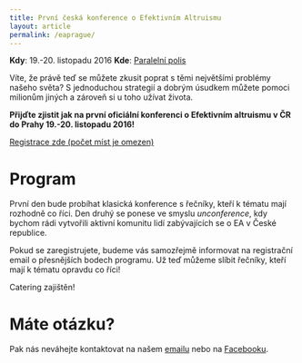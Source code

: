 ```yaml
---
title: První česká konference o Efektivním Altruismu
layout: article
permalink: /eaprague/
---
```

**Kdy**: 19.-20. listopadu 2016
**Kde**: [Paralelní polis](https://www.paralelnipolis.cz/)

Víte, že právě teď se můžete zkusit poprat s těmi největšími problémy našeho světa? S jednoduchou strategií a dobrým úsudkem můžete pomoci milionům jiných a zároveň si u toho užívat života. 

**Přijďte zjistit jak na první oficiální konferenci o Efektivním altruismu v ČR do Prahy 19.-20. listopadu 2016!** 

[Registrace zde (počet míst je omezen)](https://www.picatic.com/eaprague)

# Program

První den bude probíhat klasická konference s řečníky, kteří k tématu mají rozhodně co říci. Den druhý se ponese ve smyslu *unconference*, kdy bychom rádi vytvořili aktivní komunitu lidí zabývajících se o EA v České republice.

Pokud se zaregistrujete, budeme vás samozřejmě informovat na registrační email o přesnějších bodech programu. Už teď můžeme slíbit řečníky, kteří mají k tématu opravdu co říci!

Catering zajištěn!

# Máte otázku?

Pak nás neváhejte kontaktovat na našem [emailu](mailto:efektivnialtruismus@gmail.com) nebo na [Facebooku](https://www.facebook.com/groups/efektivnialtruismuscz/505083673035289/).

